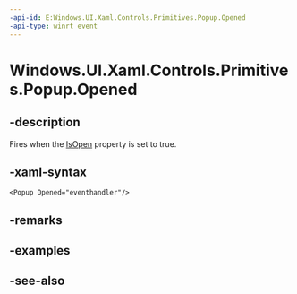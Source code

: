 ```yaml
---
-api-id: E:Windows.UI.Xaml.Controls.Primitives.Popup.Opened
-api-type: winrt event
---
```


<!-- Event syntax
public event Windows.Foundation.EventHandler Opened<object>
-->

# Windows.UI.Xaml.Controls.Primitives.Popup.Opened

## -description
Fires when the [IsOpen](popup_isopen.md) property is set to true.



## -xaml-syntax
```xaml
<Popup Opened="eventhandler"/>
```


## -remarks

## -examples

## -see-also
